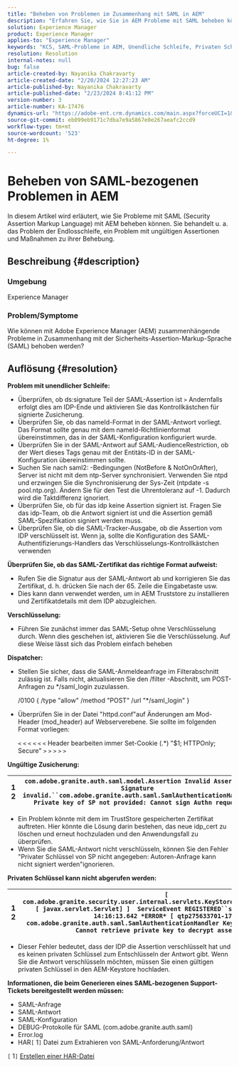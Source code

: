 ```yaml
---
title: "Beheben von Problemen im Zusammenhang mit SAML in AEM"
description: "Erfahren Sie, wie Sie in AEM Probleme mit SAML beheben können. Überprüfen Sie, ob das Problem mit der Endlosschleife auftritt und ob das SAML-Zertifikat das richtige Format aufweist."
solution: Experience Manager
product: Experience Manager
applies-to: "Experience Manager"
keywords: "KCS, SAML-Probleme in AEM, Unendliche Schleife, Privaten Schlüssel kann nicht abgerufen werden, HAR1-Datei, SAML-Anfrage, DEBUG-Protokolle für SAML, com.adobe.granite.auth.saml, Experience Manager"
resolution: Resolution
internal-notes: null
bug: false
article-created-by: Nayanika Chakravarty
article-created-date: "2/20/2024 12:27:23 AM"
article-published-by: Nayanika Chakravarty
article-published-date: "2/23/2024 8:41:12 PM"
version-number: 3
article-number: KA-17476
dynamics-url: "https://adobe-ent.crm.dynamics.com/main.aspx?forceUCI=1&pagetype=entityrecord&etn=knowledgearticle&id=c34ad2cd-86cf-ee11-9079-6045bd006239"
source-git-commit: eb099eb9171c7dba7e9a5867e0e267aeafc2ccd9
workflow-type: tm+mt
source-wordcount: '523'
ht-degree: 1%

---
```


# Beheben von SAML-bezogenen Problemen in AEM


In diesem Artikel wird erläutert, wie Sie Probleme mit SAML (Security Assertion Markup Language) mit AEM beheben können. Sie behandelt u. a. das Problem der Endlosschleife, ein Problem mit ungültigen Assertionen und Maßnahmen zu ihrer Behebung.

## Beschreibung {#description}


### <b>Umgebung</b>

Experience Manager



### <b>Problem/Symptome</b>

Wie können mit Adobe Experience Manager (AEM) zusammenhängende Probleme in Zusammenhang mit der Sicherheits-Assertion-Markup-Sprache (SAML) behoben werden?


## Auflösung {#resolution}


<b>Problem mit unendlicher Schleife:</b>

- Überprüfen, ob ds:signature Teil der SAML-Assertion ist `>`  Andernfalls erfolgt dies am IDP-Ende und aktivieren Sie das Kontrollkästchen für signierte Zusicherung.
- Überprüfen Sie, ob das nameId-Format in der SAML-Antwort vorliegt. Das Format sollte genau mit dem nameId-Richtlinienformat übereinstimmen, das in der SAML-Konfiguration konfiguriert wurde.
- Überprüfen Sie in der SAML-Antwort auf SAML-AudienceRestriction, ob der Wert dieses Tags genau mit der Entitäts-ID in der SAML-Konfiguration übereinstimmen sollte.
- Suchen Sie nach saml2: -Bedingungen (NotBefore &amp; NotOnOrAfter), Server ist nicht mit dem ntp-Server synchronisiert. Verwenden Sie ntpd und erzwingen Sie die Synchronisierung der Sys-Zeit (ntpdate -s pool.ntp.org). Ändern Sie für den Test die Uhrentoleranz auf -1. Dadurch wird die Taktdifferenz ignoriert.
- Überprüfen Sie, ob für das idp keine Assertion signiert ist. Fragen Sie das idp-Team, ob die Antwort signiert ist und die Assertion gemäß SAML-Spezifikation signiert werden muss.
- Überprüfen Sie, ob die SAML-Tracker-Ausgabe, ob die Assertion vom IDP verschlüsselt ist. Wenn ja, sollte die Konfiguration des SAML-Authentifizierungs-Handlers das Verschlüsselungs-Kontrollkästchen verwenden


<b>Überprüfen Sie, ob das SAML-Zertifikat das richtige Format aufweist:</b>

- Rufen Sie die Signatur aus der SAML-Antwort ab und korrigieren Sie das Zertifikat, d. h. drücken Sie nach der 65. Zeile die Eingabetaste usw.
- Dies kann dann verwendet werden, um in AEM Truststore zu installieren und Zertifikatdetails mit dem IDP abzugleichen.


<b>Verschlüsselung:</b>

- Führen Sie zunächst immer das SAML-Setup ohne Verschlüsselung durch. Wenn dies geschehen ist, aktivieren Sie die Verschlüsselung. Auf diese Weise lässt sich das Problem einfach beheben


<b>Dispatcher:</b>

- Stellen Sie sicher, dass die SAML-Anmeldeanfrage im Filterabschnitt zulässig ist. Falls nicht, aktualisieren Sie den /filter -Abschnitt, um POST-Anfragen zu \*/saml_login zuzulassen.



  /0100 { /type &quot;allow&quot; /method &quot;POST&quot; /url &quot;\*/saml_login&quot; }


- Überprüfen Sie in der Datei &quot;httpd.conf&quot;auf Änderungen am Mod-Header (mod_header) auf Webserverebene. Sie sollte im folgenden Format vorliegen:

  `<` `<` `<` `<` `<` `<`  Header bearbeiten immer Set-Cookie (.\*) &quot;$1; HTTPOnly; Secure&quot; `>` `>` `>` `>` `>`


<b>Ungültige Zusicherung:</b>


| 1<br>  2 | `com.adobe.granite.auth.saml.model.Assertion Invalid Assertion: Signature invalid.``com.adobe.granite.auth.saml.SamlAuthenticationHandler Private key of SP not provided: Cannot sign Authn request` |
| --- | --- |


- Ein Problem könnte mit dem im TrustStore gespeicherten Zertifikat auftreten. Hier könnte die Lösung darin bestehen, das neue idp_cert zu löschen und erneut hochzuladen und den Anwendungsfall zu überprüfen.
- Wenn Sie die SAML-Antwort nicht verschlüsseln, können Sie den Fehler &quot;Privater Schlüssel von SP nicht angegeben: Autoren-Anfrage kann nicht signiert werden&quot;ignorieren.


<b>Privaten Schlüssel kann nicht abgerufen werden:</b>


| 1<br>  2 | `[ com.adobe.granite.security.user.internal.servlets.KeyStoreManagingServlet,1121, [ javax.servlet.Servlet] ]  ServiceEvent REGISTERED``saml.log:27.01.2019 14:16:13.642 *ERROR* [ qtp275633701-179]  com.adobe.granite.auth.saml.SamlAuthenticationHandler KeyStore uninitialized. Cannot retrieve private key to decrypt assertions.` |
| --- | --- |


- Dieser Fehler bedeutet, dass der IDP die Assertion verschlüsselt hat und es keinen privaten Schlüssel zum Entschlüsseln der Antwort gibt. Wenn Sie die Antwort verschlüsseln möchten, müssen Sie einen gültigen privaten Schlüssel in den AEM-Keystore hochladen.


<b>Informationen, die beim Generieren eines SAML-bezogenen Support-Tickets bereitgestellt werden müssen:</b>

- SAML-Anfrage
- SAML-Antwort
- SAML-Konfiguration
- DEBUG-Protokolle für SAML (com.adobe.granite.auth.saml)
- Error.log
- HAR`[` 1`]`  Datei zum Extrahieren von SAML-Anforderung/Antwort


`[` 1`]`  [Erstellen einer HAR-Datei](https://help.tenderapp.com/kb/troubleshooting-your-tender-site/generating-an-har-file)
